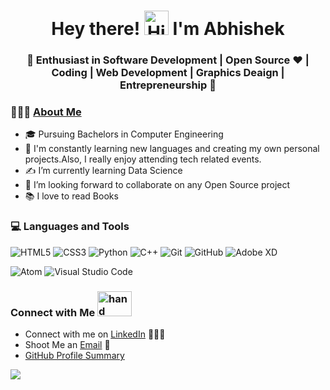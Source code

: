 <h1 align="center">Hey there! <img src="https://github.com/TheDudeThatCode/TheDudeThatCode/blob/master/Assets/Hi.gif" alt="Hi.gif" width=39 height=39/> I'm Abhishek</h1>
<h3 align="center">🚀 Enthusiast in Software Development | Open Source ♥ | Coding | Web Development | Graphics Deaign | Entrepreneurship 🚀</h3>

<h3 > 👨🏻‍💻 <u>About Me</u> </h3>

- 🎓 Pursuing Bachelors in Computer Engineering
- 🌱 I'm constantly learning new languages and creating my own personal projects.Also, I really enjoy attending tech related events.
- ✍️ I’m currently learning Data Science
- 👯 I’m looking forward to collaborate on any Open Source project
- 📚 I love to read Books 

<div>
  <h3> 💻 Languages and Tools </h3>

![HTML5](https://img.shields.io/badge/html5-%23E34F26.svg?style=for-the-badge&logo=html5&logoColor=white)
![CSS3](https://img.shields.io/badge/css3-%231572B6.svg?style=for-the-badge&logo=css3&logoColor=white)
![Python](https://img.shields.io/badge/python-3670A0?style=for-the-badge&logo=python&logoColor=ffdd54)
![C++](https://img.shields.io/badge/c++-%2300599C.svg?style=for-the-badge&logo=c%2B%2B&logoColor=white)
![Git](https://img.shields.io/badge/git-%23F05033.svg?style=for-the-badge&logo=git&logoColor=white)
![GitHub](https://img.shields.io/badge/github-%23121011.svg?style=for-the-badge&logo=github&logoColor=white)
![Adobe XD](https://img.shields.io/badge/Adobe%20XD-470137?style=for-the-badge&logo=Adobe%20XD&logoColor=#FF61F6)
  
![Atom](https://img.shields.io/badge/Atom-%2366595C.svg?style=for-the-badge&logo=atom&logoColor=white)
![Visual Studio Code](https://img.shields.io/badge/Visual%20Studio%20Code-0078d7.svg?style=for-the-badge&logo=visual-studio-code&logoColor=white)

</div> 


### Connect with Me   <img src="https://github.com/TheDudeThatCode/TheDudeThatCode/blob/master/Assets/Handshake.gif" alt="hand shaking img" width=55 height=40/>

 - Connect with me on [LinkedIn](https://www.linkedin.com/in/contact-abhishek-d) 👨🏻‍💻
 - Shoot Me an [Email](mailto:abhidhaware1234@gmail.com) 💌
 - [GitHub Profile Summary](https://github.com/abhishekd358/abhishekd358)


![](https://komarev.com/ghpvc/?username=abhishekd358&color=blue)

